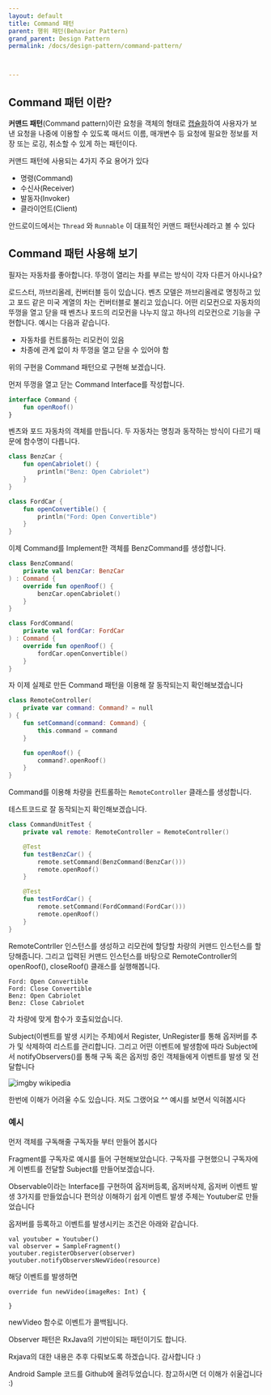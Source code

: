 ```yaml
---
layout: default
title: Command 패턴
parent: 행위 패턴(Behavior Pattern)
grand_parent: Design Pattern
permalink: /docs/design-pattern/command-pattern/



---
```




## Command 패턴 이란?

**커맨드 패턴**(Command pattern)이란 요청을 객체의 형태로 [캡슐화](https://ko.wikipedia.org/wiki/캡슐화)하여 사용자가 보낸 요청을 나중에 이용할 수 있도록 매서드 이름, 매개변수 등 요청에 필요한 정보를 저장 또는 로깅, 취소할 수 있게 하는 패턴이다.

커맨드 패턴에 사용되는 4가지 주요 용어가 있다

- 명령(Command)
- 수신사(Receiver)
- 발동자(Invoker)
- 클라이언트(Client)

안드로이드에서는 `Thread` 와 `Runnable` 이 대표적인 커맨드 패턴사례라고 볼 수 있다

## Command 패턴 사용해 보기

필자는 자동차를 좋아합니다. 뚜껑이 열리는 차를 부르는 방식이 각자 다른거 아시나요?

로드스터, 까브리올레, 컨버터블 등이 있습니다. 벤츠 모델은 까브리올레로 명칭하고 있고 포드 같은 미국 계열의 차는 컨버터블로 불리고 있습니다. 어떤 리모컨으로 자동차의 뚜껑을 열고 닫을 때 벤츠나 포드의 리모컨을 나누지 않고 하나의 리모컨으로 기능을 구현합니다. 예시는 다음과 같습니다.

- 자동차를 컨트롤하는 리모컨이 있음
- 차종에 관계 없이 차 뚜껑을 열고 닫을 수 있어야 함

위의 구현을 Command 패턴으로 구현해 보겠습니다.

먼저 뚜껑을 열고 닫는 Command Interface를 작성합니다.

```kotlin
interface Command {
    fun openRoof()
}
```

벤츠와 포드 자동차의 객체를 만듭니다. 두 자동차는 명칭과 동작하는 방식이 다르기 때문에 함수명이 다릅니다.

```kotlin
class BenzCar {
    fun openCabriolet() {
        println("Benz: Open Cabriolet")
    }
}
```

```kotlin
class FordCar {
    fun openConvertible() {
        println("Ford: Open Convertible")
    }
}
```

이제 Command를 Implement한 객체를 BenzCommand를 생성합니다.

```kotlin
class BenzCommand(
    private val benzCar: BenzCar
) : Command {
    override fun openRoof() {
        benzCar.openCabriolet()
    }
}
```

```kotlin
class FordCommand(
    private val fordCar: FordCar
) : Command {
    override fun openRoof() {
        fordCar.openConvertible()
    }
}
```

자 이제 실제로 만든 Command 패턴을 이용해 잘 동작되는지 확인해보겠습니다

```kotlin
class RemoteController(
    private var command: Command? = null
) {
    fun setCommand(command: Command) {
        this.command = command
    }

    fun openRoof() {
        command?.openRoof()
    }
}
```

Command를 이용해 차량을 컨트롤하는 `RemoteController` 클래스를 생성합니다.

테스트코드로 잘 동작되는지 확인해보겠습니다.

```kotlin
class CommandUnitTest {
    private val remote: RemoteController = RemoteController()

    @Test
    fun testBenzCar() {
        remote.setCommand(BenzCommand(BenzCar()))
        remote.openRoof()
    }

    @Test
    fun testFordCar() {
        remote.setCommand(FordCommand(FordCar()))
        remote.openRoof()
    }
}
```

RemoteContrller 인스턴스를 생성하고 리모컨에 할당할 차량의 커맨드 인스턴스를 할당해줍니다.
그리고 입력된 커맨드 인스턴스를 바탕으로 RemoteController의 openRoof(), closeRoof() 클래스를 실행해봅니다. 

```
Ford: Open Convertible
Ford: Close Convertible
Benz: Open Cabriolet
Benz: Close Cabriolet
```

각 차량에 맞게 함수가 호출되었습니다. 





Subject(이벤트를 발생 시키는 주체)에서 Register, UnRegister를 통해 
옵저버를 추가 및 삭제하여 리스트를 관리합니다.
그리고 어떤 이벤트에 발생함에 따라 Subject에서 notifyObservers()를 통해 구독 혹은 옵저빙 중인 객체들에게 이벤트를 발생 및 전달합니다

![img](https://cdn-images-1.medium.com/max/800/0*uH6_TpuqD5Uccpld.png)by wikipedia

한번에 이해가 어려울 수도 있습니다. 저도 그랬어요 ^^
예시를 보면서 익혀봅시다

### 예시

먼저 객체를 구독해줄 구독자들 부터 만들어 봅시다

<script src="https://gist.github.com/KennethSS/8c5a27084877025c0f563ae1eeff576d.js"></script>

<script src="https://gist.github.com/KennethSS/dcd69550ecf254f7ca19fe484bd12a06.js"></script>



Fragment를 구독자로 예시를 들어 구현해보았습니다.
구독자를 구현했으니 구독자에게 이벤트를 전달할 
Subject를 만들어보겠습니다.

<script src="https://gist.github.com/KennethSS/8d66353718f72e1ff8e5975fd5f7e80d.js"></script>

<script src="https://gist.github.com/KennethSS/de0b04b8c750691c2680645b50e313a0.js"></script>



Observable이라는 Interface를 구현하여
옵저버등록, 옵저버삭제, 옵저버 이벤트 발생 3가지를 만들었습니다
편의상 이해하기 쉽게 이벤트 발생 주체는 Youtuber로 만들었습니다

옵저버를 등록하고 이벤트를 발생시키는 조건은 아래와 같습니다.

```
val youtuber = Youtuber()
val observer = SampleFragment()
youtuber.registerObserver(observer)
youtuber.notifyObserversNewVideo(resource)
```

해당 이벤트를 발생하면

```
override fun newVideo(imageRes: Int) {

}
```

newVideo 함수로 이벤트가 콜백됩니다.

Observer 패턴은 RxJava의 기반이되는 패턴이기도 합니다.

Rxjava의 대한 내용은 추후 다뤄보도록 하겠습니다. 감사합니다 :)

Android Sample 코드를 Github에 올려두었습니다.
참고하시면 더 이해가 쉬울겁니다 :)